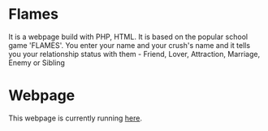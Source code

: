 # Flames
It is a webpage build with PHP, HTML. It is based on the popular school game 'FLAMES'.
You enter your name and your crush's name and it tells you your relationship status with them -
 Friend,
 Lover,
 Attraction,
 Marriage,
 Enemy or
 Sibling
 
# Webpage
This webpage is currently running [here](http://vinayak.16mb.com/flames.php).
